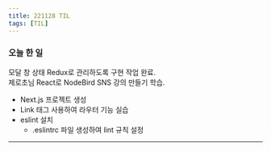 ```yaml
---
title: 221128 TIL
tags: [TIL]
---
```


### 오늘 한 일
모달 창 상태 Redux로 관리하도록 구현 작업 완료.  
제로초님 React로 NodeBird SNS 강의 만들기 학습.
- Next.js 프로젝트 생성
- Link 태그 사용하여 라우터 기능 실습
- eslint 설치
    - .eslintrc 파일 생성하여 lint 규칙 설정

---
